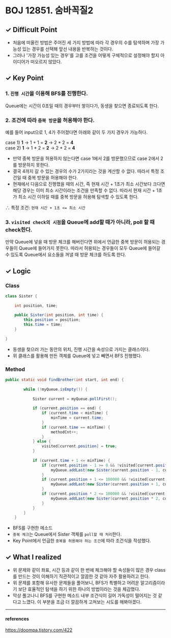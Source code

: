 # BOJ 12851. 숨바꼭질2

## ✓ Difficult Point
- 처음에 떠올린 방법은 주어진 세 가지 방법에 따라 각 경우의 수를 탐색하며 가장 가능성 있는 경우를 선택해 앞선 내용을 반복하는 것이다. 
- 그러나 '가장 가능성 있는 경우'를 고를 조건을 어떻게 구체적으로 설정해야 할지 아이디어가 떠오르지 않았다. 

## ✓ Key Point
### 1. `진행 시간`을 이용해 BFS를 진행한다.
Queue에는 시간이 0초일 때의 경우부터 쌓이다가, 동생을 찾으면 종료되도록 한다.


### 2. 조건에 따라 `중복 방문`을 허용해야 한다.
예를 들어 input으로 1, 4가 주어졌다면 아래와 같이 두 가지 경우가 가능하다.  

case 1) **1** → 1 + 1 = **2** → 2 * 2 = **4**   
case 2) **1** → 1 * 2 = **2** → 2 * 2 = **4**

- 만약 중복 방문을 허용하지 않는다면 case 1에서 2를 방문했으므로 case 2에서 2를 방문하지 못한다. 
- 결국 4까지 갈 수 있는 경우의 수가 2가지라는 것을 계산할 수 없다. 따라서 특정 조건일 때 중복 방문을 허용해야 한다.
- 현재에서 다음으로 진행했을 때의 시간, 즉 현재 시간 + 1초가 최소 시간보다 크다면 해당 경우는 이미 최소 시간이라는 조건을 만족할 수 없다. 따라서 현재 시간 + 1초가 최소 시간 이하일 때를 중복 방문을 허용해 탐색할 수 있도록 한다.
  
∴ 특정 조건: `현재 시간 + 1초 <= 최소 시간`

### 3. `visited check의 시점`을 Queue에 add할 때가 아니라, poll 할 때 check한다.
만약 Queue에 넣을 때 방문 체크를 해버린다면 위에서 언급한 중복 방문이 허용되는 경우들이 Queue에 들어가지 못한다. 따라서 허용되는 경우들이 모두 Queue에 들어갈 수 있도록 Queue에서 요소들을 꺼낼 때 방문 체크를 하도록 한다.

  
## ✓ Logic
### Class

```java
class Sister {
	
	int position, time;
	
	public Sister(int position, int time) {
		this.position = position;
		this.time = time;
	}
	
}
```
- 동생을 찾으러 가는 동안의 위치, 진행 시간을 속성으로 가지는 클래스이다.
- 위 클래스를 활용해 만든 객체를 Queue에 넣고 빼면서 BFS 진행했다.

### Method

```java
public static void findBrother(int start, int end) {
		
		while (!myQueue.isEmpty()) {
			
			Sister current = myQueue.pollFirst();
			
			if (current.position == end) {
				if (current.time < minTime) {
					minTime = current.time;
				} 
				if (current.time == minTime) {
					methodCnt++;
				} 
			} else {
				visited[current.position] = true;
			}
			
			if (current.time + 1 <= minTime) {
				if (current.position - 1 >= 0 && !visited[current.position - 1]) {
					myQueue.addLast(new Sister(current.position - 1, current.time + 1));
				}
				if (current.position + 1 <= 100000 && !visited[current.position + 1]) {
					myQueue.addLast(new Sister(current.position + 1, current.time + 1));
				}
				if (current.position * 2 <= 100000 && !visited[current.position * 2]) {
					myQueue.addLast(new Sister(current.position * 2, current.time + 1));
				}
			}
		}
	}
```
- BFS를 구현한 메소드
- `중복 체크`는 Queue에서 Sister 객체를 `poll할 때 처리`한다.
- Key Point에서 언급한 `중복을 허용해야 하는 조건`에 따라 조건식을 작성했다.

## ✓ What I realized
- 위 문제와 같이 좌표, 시간 등과 같이 한 번에 체크해야 할 속성들이 많은 경우 class를 만드는 것이 이해하기 직관적이고 깔끔한 것 같아 자주 활용하려고 한다.
- 위 문제를 포함해 유사한 문제들을 풀어보니, BFS가 특별하고 어려운 알고리즘이라기 보단 효율적인 탐색을 하기 위한 하나의 방법이라는 것을 체감했다.
- 막상 풀고나니 BFS를 구현한 메소드 내부 조건식이 길어 가독성이 떨어지는 것 같다고 느꼈다. 이 부분을 조금 더 깔끔하게 고쳐보는 시도를 해봐야겠다.

---
#### references
https://doompa.tistory.com/422


